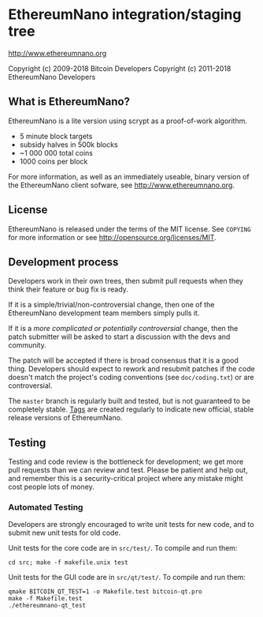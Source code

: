 EthereumNano integration/staging tree
================================

http://www.ethereumnano.org

Copyright (c) 2009-2018 Bitcoin Developers
Copyright (c) 2011-2018 EthereumNano Developers

What is EthereumNano?
----------------

EthereumNano is a lite version using scrypt as a proof-of-work algorithm.
 - 5 minute block targets
 - subsidy halves in 500k blocks
 - ~1 000 000 total coins
 - 1000 coins per block

For more information, as well as an immediately useable, binary version of
the EthereumNano client sofware, see http://www.ethereumnano.org.

License
-------

EthereumNano is released under the terms of the MIT license. See `COPYING` for more
information or see http://opensource.org/licenses/MIT.

Development process
-------------------

Developers work in their own trees, then submit pull requests when they think
their feature or bug fix is ready.

If it is a simple/trivial/non-controversial change, then one of the EthereumNano
development team members simply pulls it.

If it is a *more complicated or potentially controversial* change, then the patch
submitter will be asked to start a discussion with the devs and community.

The patch will be accepted if there is broad consensus that it is a good thing.
Developers should expect to rework and resubmit patches if the code doesn't
match the project's coding conventions (see `doc/coding.txt`) or are
controversial.

The `master` branch is regularly built and tested, but is not guaranteed to be
completely stable. [Tags](https://github.com/ethereumnano-project/ethereumnano/tags) are created
regularly to indicate new official, stable release versions of EthereumNano.

Testing
-------

Testing and code review is the bottleneck for development; we get more pull
requests than we can review and test. Please be patient and help out, and
remember this is a security-critical project where any mistake might cost people
lots of money.

### Automated Testing

Developers are strongly encouraged to write unit tests for new code, and to
submit new unit tests for old code.

Unit tests for the core code are in `src/test/`. To compile and run them:

    cd src; make -f makefile.unix test

Unit tests for the GUI code are in `src/qt/test/`. To compile and run them:

    qmake BITCOIN_QT_TEST=1 -o Makefile.test bitcoin-qt.pro
    make -f Makefile.test
    ./ethereumnano-qt_test


